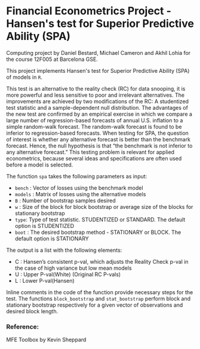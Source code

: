 # Financial Econometrics Project - Hansen's test for Superior Predictive Ability (SPA)

Computing project by Daniel Bestard, Michael Cameron and Akhil Lohia for the course 12F005 at Barcelona GSE.

This project implements Hansen's test for Superior Predictive Ability (SPA) of models in `R`.

This test is an alternative to the reality check (RC) for data snooping, it is more powerful and less sensitive to poor and irrelevant alternatives. The improvements are achieved by two modifications of the RC: A studentized test statistic and a sample-dependent null distribution. The advantages of the new test are confirmed by an empirical exercise in which we compare a large number of regression-based forecasts of annual U.S. inflation to a simple random-walk forecast. The random-walk forecast is found to be inferior to regression-based forecasts.
When testing for SPA, the question of interest is whether any alternative forecast is better than the benchmark forecast. Hence, the null hypothesis is that “the benchmark is not inferior to any alternative forecast.” This testing problem is relevant for applied econometrics, because several ideas and specifications are often used before a model is selected.

The function `spa` takes the following parameters as input:
- `bench` : Vector of losses using the benchmark model
- `models` : Matrix of losses using the alternative models
- `B` : Number of bootstrap samples desired
- `w` : Size of the block for block bootstrap or average size of the blocks for stationary bootstrap
- `type`: Type of test statistic. STUDENTIZED or STANDARD. The default option is STUDENTIZED
- `boot` : The desired bootstrap method - STATIONARY or BLOCK. The default option is STATIONARY

The output is a list with the following elements:
- C : Hansen’s consistent p-val, which adjusts the Reality Check p-val in the case of high variance but low mean models
- U : Upper P-val(White) (Original RC P-vals)
- L : Lower P-val(Hansen)

Inline comments in the code of the function provide necessary steps for the test.
The functions `block_bootstrap` and `stat_bootstrap` perform block and stationary bootstrap respectively for a given vector of observations and desired block length.

### Reference:
MFE Toolbox by Kevin Sheppard
